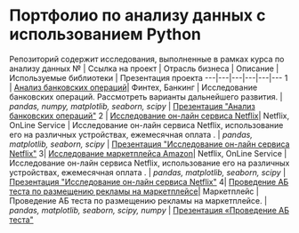 # Портфолио по анализу данных с использованием Python
Репозиторий содержит исследования, выполненные в рамках курса по анализу данных
№ | Ссылка на проект | Отрасль бизнеса | Описание | Используемые библиотеки | Презентация проекта 
---|---|---|---|---|---
1 | [Анализ банковских операций](https://github.com/jenycher/portfolio_python/tree/44e952cbb655576fe074b271d90ea3798ebfa832/bank_research)| Финтех, Банкинг | Исследование банковских операций. Рассмотреть варианты дальнейшего развития. | *pandas, numpy, matplotlib, seaborn, scipy* | [Презентация "Анализ банковских операций"](https://drive.google.com/file/d/1vuzEhGjMUw-XhIGIx5_wOfFIIg4B8i7A/view?usp=sharing)
2 | [Исследование он-лайн сервиса Netflix]( https://github.com/jenycher/portfolio_python/tree/main/netflix_analysis)| Netflix, OnLine Service | Исследование он-лайн сервиса Netflix, использование его на различных устройствах, ежемесячная оплата . | *pandas, matplotlib, seaborn, scipy* | [Презентация "Исследование он-лайн сервиса Netflix"]( https://drive.google.com/file/d/1NpxQpwAZv04aibI22B67gfvDKPBmggfw/view?usp=drive_link)
3| [Исследование маркетплейса Amazon]( https://github.com/jenycher/portfolio_python/tree/main/amazon_market)| Netflix, OnLine Service | Исследование он-лайн сервиса Netflix, использование его на различных устройствах, ежемесячная оплата . | *pandas, matplotlib, seaborn, scipy* | [Презентация "Исследование он-лайн сервиса Netflix"]( https://drive.google.com/file/d/15_uySbkFhjolht3FzjlNdGxFyYvxW3hQ/view?usp=drive_link)
4|  [Проведение АБ теста по размещению рекламы на маркетплейсе]( https://github.com/jenycher/portfolio_sql)| Маркетплейс | Проведение АБ теста по размещению рекламы на маркетплейсе. | *pandas, matplotlib, seaborn, scipy, numpy* | [Презентация «Проведение АБ теста"](https://drive.google.com/file/d/1Gqqe1yk54APckN28wybIEdmE5zSW07Ey/view?usp=drive_link)

